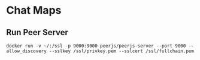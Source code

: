 # Chat Maps

## Run Peer Server
```
docker run -v ~/:/ssl -p 9000:9000 peerjs/peerjs-server --port 9000 --allow_discovery --sslkey /ssl/privkey.pem --sslcert /ssl/fullchain.pem
```

